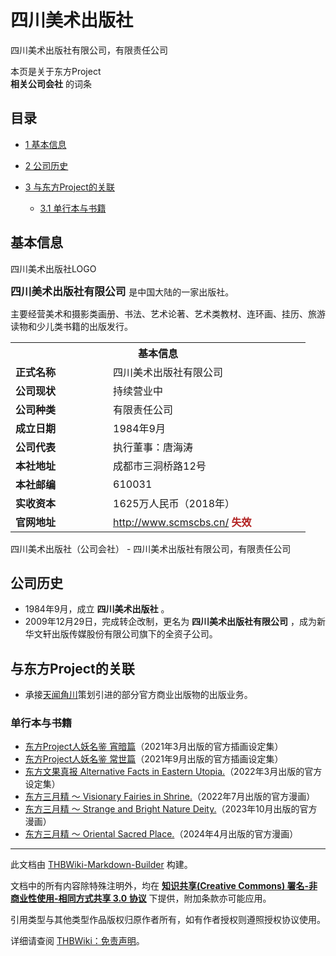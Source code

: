 # 四川美术出版社

<!-- source html: G:\repos\THBWiki-Markdown-Builder\THBWikiMarkdown\Temp\main\b\b4\ns0%3A%E5%9B%9B%E5%B7%9D%E7%BE%8E%E6%9C%AF%E5%87%BA%E7%89%88%E7%A4%BE.html -->

四川美术出版社有限公司，有限责任公司

本页是关于东方Project  
 **相关公司会社** 的词条

## 目录

- [1 基本信息](#基本信息)
- [2 公司历史](#公司历史)
- [3 与东方Project的关联](#与东方Project的关联)

  - [3.1 单行本与书籍](#单行本与书籍)








## 基本信息
[](./文件-四川美术出版社LOGO.jpg.md)  [](./文件-四川美术出版社LOGO.jpg.md)四川美术出版社LOGO
  
<big> **四川美术出版社有限公司** </big>是中国大陆的一家出版社。  

主要经营美术和摄影类画册、书法、艺术论著、艺术类教材、连环画、挂历、旅游读物和少儿类书籍的出版发行。
  


<table>
<tbody><tr>
<th colspan="2">基本信息</th>
</tr>
<tr>
<td style="width:140px"><b>正式名称</b></td><td style="min-width:300px">四川美术出版社有限公司</td></tr><tr><td><b>公司现状</b></td><td>持续营业中</td></tr><tr><td><b>公司种类</b></td><td>有限责任公司</td></tr><tr><td><b>成立日期</b></td><td>1984年9月</td></tr><tr><td><b>公司代表</b></td><td>执行董事：唐海涛</td></tr><tr><td><b>本社地址</b></td><td>成都市三洞桥路12号</td></tr><tr><td><b>本社邮编</b></td><td>610031</td></tr><tr><td><b>实收资本</b></td><td>1625万人民币（2018年）</td></tr><tr><td><b>官网地址</b></td><td><a rel="nofollow" class="external free" href="http://www.scmscbs.cn/">http://www.scmscbs.cn/</a> <b><span style="color:FireBrick;">失效</span></b></td></tr></tbody></table>

四川美术出版社（公司会社） - 四川美术出版社有限公司，有限责任公司

## 公司历史
- 1984年9月，成立 **四川美术出版社** 。
- 2009年12月29日，完成转企改制，更名为 **四川美术出版社有限公司** ，成为新华文轩出版传媒股份有限公司旗下的全资子公司。


## 与东方Project的关联
- 承接[天闻角川](./天闻角川.md)策划引进的部分官方商业出版物的出版业务。


### 单行本与书籍
- [东方Project人妖名鉴 宵暗篇](./东方Project人妖名鉴_宵暗篇.md)（2021年3月出版的官方插画设定集）
- [东方Project人妖名鉴 常世篇](./东方Project人妖名鉴_常世篇.md)（2021年9月出版的官方插画设定集）
- [东方文果真报 Alternative Facts in Eastern Utopia.](./东方文果真报.md)（2022年3月出版的官方设定集）
- [东方三月精 ～ Visionary Fairies in Shrine.](./东方三月精_～_Visionary_Fairies_in_Shrine..md)（2022年7月出版的官方漫画）
- [东方三月精 ～ Strange and Bright Nature Deity.](./东方三月精_～_Strange_and_Bright_Nature_Deity..md)（2023年10月出版的官方漫画）
- [东方三月精 ～ Oriental Sacred Place.](./东方三月精_～_Oriental_Sacred_Place..md)（2024年4月出版的官方漫画）





---

此文档由 [THBWiki-Markdown-Builder](https://github.com/Delsin-Yu/THBWiki-Markdown-Builder) 构建。

文档中的所有内容除特殊注明外，均在 [**知识共享(Creative Commons) 署名-非商业性使用-相同方式共享 3.0 协议**](https://creativecommons.org/licenses/by-sa/3.0/deed.zh-hans) 下提供，附加条款亦可能应用。

引用类型与其他类型作品版权归原作者所有，如有作者授权则遵照授权协议使用。

详细请查阅 [THBWiki：免责声明](https://thbwiki.cc/THBWiki:%E5%85%8D%E8%B4%A3%E5%A3%B0%E6%98%8E)。

